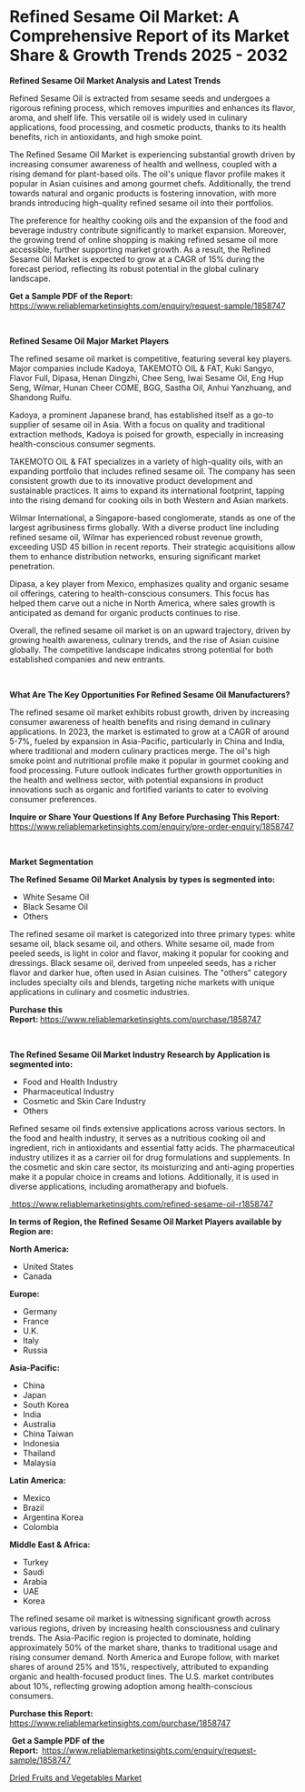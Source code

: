 <p><h1>Refined Sesame Oil Market: A Comprehensive Report of its Market Share & Growth Trends 2025 - 2032</h1></p><p><strong>Refined Sesame Oil Market Analysis and Latest Trends</strong></p>
<p><p>Refined Sesame Oil is extracted from sesame seeds and undergoes a rigorous refining process, which removes impurities and enhances its flavor, aroma, and shelf life. This versatile oil is widely used in culinary applications, food processing, and cosmetic products, thanks to its health benefits, rich in antioxidants, and high smoke point. </p><p>The Refined Sesame Oil Market is experiencing substantial growth driven by increasing consumer awareness of health and wellness, coupled with a rising demand for plant-based oils. The oil's unique flavor profile makes it popular in Asian cuisines and among gourmet chefs. Additionally, the trend towards natural and organic products is fostering innovation, with more brands introducing high-quality refined sesame oil into their portfolios.</p><p>The preference for healthy cooking oils and the expansion of the food and beverage industry contribute significantly to market expansion. Moreover, the growing trend of online shopping is making refined sesame oil more accessible, further supporting market growth. As a result, the Refined Sesame Oil Market is expected to grow at a CAGR of 15% during the forecast period, reflecting its robust potential in the global culinary landscape.</p></p>
<p><strong>Get a Sample PDF of the Report:&nbsp;</strong> <a href="https://www.reliablemarketinsights.com/enquiry/request-sample/1858747?utm_campaign=3167&utm_medium=2&utm_source=Github&utm_content=ia&utm_term=07042025&utm_id=refined-sesame-oil">https://www.reliablemarketinsights.com/enquiry/request-sample/1858747</a></p>
<p>&nbsp;</p>
<p><strong>Refined Sesame Oil Major Market Players</strong></p>
<p><p>The refined sesame oil market is competitive, featuring several key players. Major companies include Kadoya, TAKEMOTO OIL & FAT, Kuki Sangyo, Flavor Full, Dipasa, Henan Dingzhi, Chee Seng, Iwai Sesame Oil, Eng Hup Seng, Wilmar, Hunan Cheer COME, BGG, Sastha Oil, Anhui Yanzhuang, and Shandong Ruifu.</p><p>Kadoya, a prominent Japanese brand, has established itself as a go-to supplier of sesame oil in Asia. With a focus on quality and traditional extraction methods, Kadoya is poised for growth, especially in increasing health-conscious consumer segments.</p><p>TAKEMOTO OIL & FAT specializes in a variety of high-quality oils, with an expanding portfolio that includes refined sesame oil. The company has seen consistent growth due to its innovative product development and sustainable practices. It aims to expand its international footprint, tapping into the rising demand for cooking oils in both Western and Asian markets.</p><p>Wilmar International, a Singapore-based conglomerate, stands as one of the largest agribusiness firms globally. With a diverse product line including refined sesame oil, Wilmar has experienced robust revenue growth, exceeding USD 45 billion in recent reports. Their strategic acquisitions allow them to enhance distribution networks, ensuring significant market penetration.</p><p>Dipasa, a key player from Mexico, emphasizes quality and organic sesame oil offerings, catering to health-conscious consumers. This focus has helped them carve out a niche in North America, where sales growth is anticipated as demand for organic products continues to rise.</p><p>Overall, the refined sesame oil market is on an upward trajectory, driven by growing health awareness, culinary trends, and the rise of Asian cuisine globally. The competitive landscape indicates strong potential for both established companies and new entrants.</p></p>
<p>&nbsp;</p>
<p><strong>What Are The Key Opportunities For Refined Sesame Oil Manufacturers?</strong></p>
<p><p>The refined sesame oil market exhibits robust growth, driven by increasing consumer awareness of health benefits and rising demand in culinary applications. In 2023, the market is estimated to grow at a CAGR of around 5-7%, fueled by expansion in Asia-Pacific, particularly in China and India, where traditional and modern culinary practices merge. The oil's high smoke point and nutritional profile make it popular in gourmet cooking and food processing. Future outlook indicates further growth opportunities in the health and wellness sector, with potential expansions in product innovations such as organic and fortified variants to cater to evolving consumer preferences.</p></p>
<p><strong>Inquire or Share Your Questions If Any Before Purchasing This Report:</strong> <a href="https://www.reliablemarketinsights.com/enquiry/pre-order-enquiry/1858747?utm_campaign=3167&utm_medium=2&utm_source=Github&utm_content=ia&utm_term=07042025&utm_id=refined-sesame-oil">https://www.reliablemarketinsights.com/enquiry/pre-order-enquiry/1858747</a></p>
<p>&nbsp;</p>
<p><strong>Market Segmentation</strong></p>
<p><strong>The Refined Sesame Oil Market Analysis by types is segmented into:</strong></p>
<p><ul><li>White Sesame Oil</li><li>Black Sesame Oil</li><li>Others</li></ul></p>
<p><p>The refined sesame oil market is categorized into three primary types: white sesame oil, black sesame oil, and others. White sesame oil, made from peeled seeds, is light in color and flavor, making it popular for cooking and dressings. Black sesame oil, derived from unpeeled seeds, has a richer flavor and darker hue, often used in Asian cuisines. The "others" category includes specialty oils and blends, targeting niche markets with unique applications in culinary and cosmetic industries.</p></p>
<p><strong>Purchase this Report:&nbsp;</strong><a href="https://www.reliablemarketinsights.com/purchase/1858747?utm_campaign=3167&utm_medium=2&utm_source=Github&utm_content=ia&utm_term=07042025&utm_id=refined-sesame-oil">https://www.reliablemarketinsights.com/purchase/1858747</a></p>
<p>&nbsp;</p>
<p><strong>The Refined Sesame Oil Market Industry Research by Application is segmented into:</strong></p>
<p><ul><li>Food and Health Industry</li><li>Pharmaceutical Industry</li><li>Cosmetic and Skin Care Industry</li><li>Others</li></ul></p>
<p><p>Refined sesame oil finds extensive applications across various sectors. In the food and health industry, it serves as a nutritious cooking oil and ingredient, rich in antioxidants and essential fatty acids. The pharmaceutical industry utilizes it as a carrier oil for drug formulations and supplements. In the cosmetic and skin care sector, its moisturizing and anti-aging properties make it a popular choice in creams and lotions. Additionally, it is used in diverse applications, including aromatherapy and biofuels.</p></p>
<p><a href="https://www.reliablemarketinsights.com/refined-sesame-oil-r1858747?utm_campaign=3167&utm_medium=2&utm_source=Github&utm_content=ia&utm_term=07042025&utm_id=refined-sesame-oil">&nbsp;https://www.reliablemarketinsights.com/refined-sesame-oil-r1858747</a></p>
<p><strong>In terms of Region, the Refined Sesame Oil Market Players available by Region are:</strong></p>
<p>
    <p> <strong> North America: </strong>
        <ul>
            <li>United States</li>
            <li>Canada</li>
        </ul>
        </p> 
    <p> <strong> Europe: </strong>
        <ul>
            <li>Germany</li>
            <li>France</li>
            <li>U.K.</li>
            <li>Italy</li>
            <li>Russia</li>
        </ul>
        </p> 
    <p> <strong> Asia-Pacific: </strong>
        <ul>
            <li>China</li>
            <li>Japan</li>
            <li>South Korea</li>
            <li>India</li>
            <li>Australia</li>
            <li>China Taiwan</li>
            <li>Indonesia</li>
            <li>Thailand</li>
            <li>Malaysia</li>
        </ul>
        </p> 
    <p> <strong> Latin America: </strong>
        <ul>
            <li>Mexico</li>
            <li>Brazil</li>
            <li>Argentina Korea</li>
            <li>Colombia</li>
        </ul>
        </p> 
    <p> <strong> Middle East & Africa: </strong>
        <ul>
            <li>Turkey</li>
            <li>Saudi</li>
            <li>Arabia</li>
            <li>UAE</li>
            <li>Korea</li>
        </ul>
    </p>
    </p>
<p><p>The refined sesame oil market is witnessing significant growth across various regions, driven by increasing health consciousness and culinary trends. The Asia-Pacific region is projected to dominate, holding approximately 50% of the market share, thanks to traditional usage and rising consumer demand. North America and Europe follow, with market shares of around 25% and 15%, respectively, attributed to expanding organic and health-focused product lines. The U.S. market contributes about 10%, reflecting growing adoption among health-conscious consumers.</p></p>
<p><strong>Purchase this Report: </strong><a href="https://www.reliablemarketinsights.com/purchase/1858747?utm_campaign=3167&utm_medium=2&utm_source=Github&utm_content=ia&utm_term=07042025&utm_id=refined-sesame-oil">https://www.reliablemarketinsights.com/purchase/1858747</a></p>
<p>&nbsp;<strong>Get a Sample PDF of the Report:&nbsp;&nbsp;</strong><a href="https://www.reliablemarketinsights.com/enquiry/request-sample/1858747?utm_campaign=3167&utm_medium=2&utm_source=Github&utm_content=ia&utm_term=07042025&utm_id=refined-sesame-oil">https://www.reliablemarketinsights.com/enquiry/request-sample/1858747</a></p>
<p><strong></strong></p>
<p><p><a href="https://github.com/krulicfidura/Market-Research-Report-List-1/blob/main/dried-fruits-and-vegetables-market.md?utm_campaign=3167&utm_medium=2&utm_source=Github&utm_content=ia&utm_term=07042025&utm_id=refined-sesame-oil">Dried Fruits and Vegetables Market</a></p></p>
